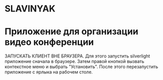 SLAVINYAK
=========
Приложение для организации видео конференции
=========

ЗАПУСКАТЬ КЛИЕНТ ВНЕ БРАУЗЕРА.
Для этого запустить silverlight приложение сначала в браузере. Затем правой кнопкой вызвать контекстное меню и выбрать
"Установить". После этого перезапустить приложение с ярлыка на рабочем столе.
